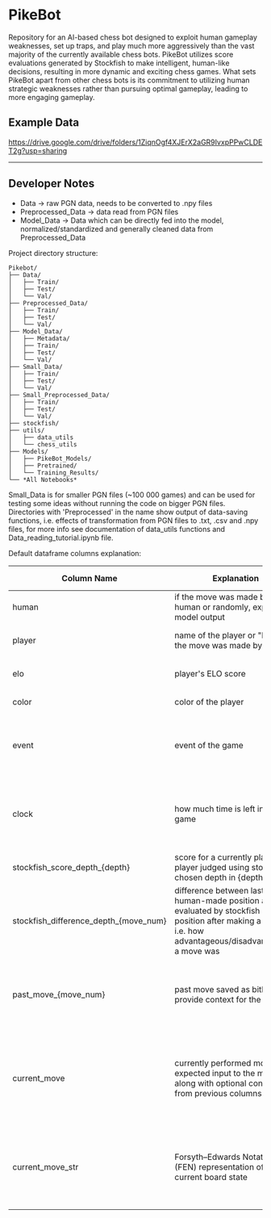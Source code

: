 # PikeBot
Repository for an AI-based chess bot designed to exploit human gameplay weaknesses, set up traps, and play much more aggressively than the vast majority of the currently available chess bots.
PikeBot utilizes score evaluations generated by Stockfish to make intelligent, human-like decisions, resulting in more dynamic and exciting chess games. 
What sets PikeBot apart from other chess bots is its commitment to utilizing human strategic weaknesses rather than pursuing optimal gameplay, leading to more engaging gameplay.

## Example Data
https://drive.google.com/drive/folders/1ZiqnOgf4XJErX2aGR9IvxpPPwCLDET2g?usp=sharing <br>

---

## Developer Notes
 - Data -> raw PGN data, needs to be converted to .npy files <br>
 - Preprocessed_Data -> data read from PGN files <br>
 - Model_Data -> Data which can be directly fed into the model, normalized/standardized and generally cleaned data from Preprocessed_Data <br>

Project directory structure:
```
Pikebot/
├── Data/
│   ├── Train/
│   ├── Test/
│   └── Val/
├── Preprocessed_Data/
│   ├── Train/
│   ├── Test/
│   └── Val/
├── Model_Data/
│   ├── Metadata/
│   ├── Train/
│   ├── Test/
│   └── Val/
├── Small_Data/
│   ├── Train/
│   ├── Test/
│   └── Val/
├── Small_Preprocessed_Data/
│   ├── Train/
│   ├── Test/
│   └── Val/
├── stockfish/
├── utils/
│   ├── data_utils
│   └── chess_utils
├── Models/
│   ├── PikeBot_Models/
│   ├── Pretrained/
│   └── Training_Results/
└── *All Notebooks*
```
Small_Data is for smaller PGN files (~100 000 games) and can be used for testing some ideas without running the code on bigger PGN files. Directories with 'Preprocessed' in the name show output of data-saving functions, i.e. effects of transformation from PGN files to .txt, .csv and .npy files, for more info see documentation of data_utils functions and Data_reading_tutorial.ipynb file.

Default dataframe columns explanation:

| Column Name | Explanation | Expected Values |
| --------------- | --------------- | --------------- |
| human    | if the move was made by a human or randomly, expected model output   | True/False  |
| player    | name of the player or "bot" if the move was made by a bot    | name of the player like: "cixon123"    |
| elo    | player's ELO score   | integer value, e.g. 1397    |
| color    | color of the player    | "White" or "Black"   |
| event    | event of the game    |  Event as defined in Lichess, e.g. Rated Classical game   |
| clock    | how much time is left in the game    | floating point number representing time left in a game, e.g. 64.0    |
| stockfish_score_depth_{depth}    | score for a currently playing player judged using stockfish of chosen depth in {depth}    | Stockfish score as int, e.g. 744    |
| stockfish_difference_depth_{move_num}    | difference between last human-made position as evaluated by stockfish and the position after making a move, i.e. how advantageous/disadvantageous a move was    |  Stockfish score as int, e.g. 744   |
| past_move_{move_num}    | past move saved as bitboard to provide context for the model    | bitboard representing board state from past turns, shaped (76, 8, 8)    |
| current_move    | currently performed move, expected input to the model along with optional context from previous columns    | bitboard representing board state after the current human/bot move, shaped (76, 8, 8)    |
| current_move_str    | Forsyth–Edwards Notation (FEN) representation of the current board state    | String representing the board state (example shortened here) - , e.g. r2q1rk1/...    |

